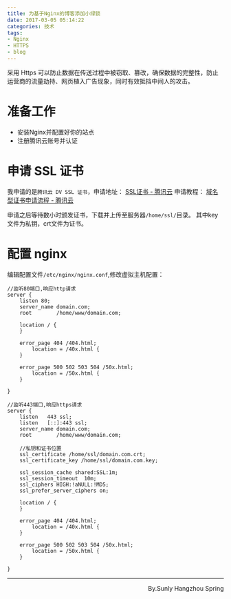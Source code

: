 ```yaml
---
title: 为基于Nginx的博客添加小绿锁
date: 2017-03-05 05:14:22
categories: 技术
tags: 
- Nginx
- HTTPS
- blog
---
```

采用 Https 可以防止数据在传送过程中被窃取、篡改，确保数据的完整性，防止运营商的流量劫持、网页植入广告现象，同时有效抵挡中间人的攻击。
<!--more-->
# 准备工作
- 安装Nginx并配置好你的站点
- 注册腾讯云账号并认证

# 申请 SSL 证书
我申请的是`腾讯云 DV SSL 证书`，申请地址：
<a href="https://www.qcloud.com/product/ssl">SSL证书 - 腾讯云</a>
申请教程：
<a href="https://www.qcloud.com/document/product/400/6814">域名型证书申请流程 - 腾讯云</a>

申请之后等待数小时颁发证书，下载并上传至服务器`/home/ssl/`目录。
其中key文件为私钥，crt文件为证书。

# 配置 nginx
编辑配置文件`/etc/nginx/nginx.conf`,修改虚拟主机配置：
```
//监听80端口,响应http请求
server {
    listen 80;
    server_name domain.com;
    root        /home/www/domain.com;

    location / {
    }

    error_page 404 /404.html;
        location = /40x.html {
    }

    error_page 500 502 503 504 /50x.html;
        location = /50x.html {
    }

}

//监听443端口,响应https请求
server {
    listen	 443 ssl;
    listen   [::]:443 ssl;
    server_name domain.com;
    root        /home/www/domain.com;

    //私钥和证书位置
    ssl_certificate /home/ssl/domain.com.crt;
    ssl_certificate_key /home/ssl/domain.com.key;

    ssl_session_cache shared:SSL:1m;
    ssl_session_timeout  10m;
    ssl_ciphers HIGH:!aNULL:!MD5;
    ssl_prefer_server_ciphers on;

    location / {
    }

    error_page 404 /404.html;
        location = /40x.html {
    }

    error_page 500 502 503 504 /50x.html;
        location = /50x.html {
    }

}
```


* * *
<p align="right">
By.Sunly
Hangzhou Spring
</p>
<br />